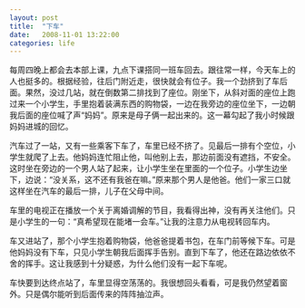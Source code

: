 ```yaml
---
layout: post
title:  "下车"
date:   2008-11-01 13:22:00
categories: life
---
```


每周四晚上都会去本部上课，九点下课搭同一班车回去。跟往常一样，今天车上的人也挺多的。根据经验，往后门附近走，很快就会有位子。我一个劲挤到了车后面。果然，没过几站，就在倒数第二排找到了座位。刚坐下，从斜对面的座位上跑过来一个小学生，手里抱着装满东西的购物袋，一边在我旁边的座位坐下，一边朝我后面的座位喊了声“妈妈”。原来是母子俩一起出来的。这一幕勾起了我小时候跟妈妈进城的回忆。

汽车过了一站，又有一些乘客下车了，车里已经不挤了。见最后一排有个空位，小学生就爬了上去。他妈妈连忙阻止他，叫他别上去，那边前面没有遮挡，不安全。这时坐在旁边的一个男人站了起来，让小学生坐在里面的一个位子。小学生边坐下，边说：“没关系，这不还有我爸在嘛。”原来那个男人是他爸。他们一家三口就这样坐在汽车的最后一排，儿子在父母中间。

车里的电视正在播放一个关于离婚调解的节目，我看得出神，没有再关注他们。只是小学生的一句：“真希望现在能堵一会车。”让我的注意力从电视转回车内。

车又进站了，那个小学生抱着购物袋，他爸爸提着书包，在车门前等候下车。可是他妈妈没有下车，只见小学生朝我后面挥手告别。直到下车了，他还在路边依依不舍的挥手。这让我感到十分疑惑，为什么他们没有一起下车呢。

车快要到达终点站了，车里显得空荡荡的。我很想回头看看，可是我仍然望着窗外。只是偶尔能听到后面传来的阵阵抽泣声。
